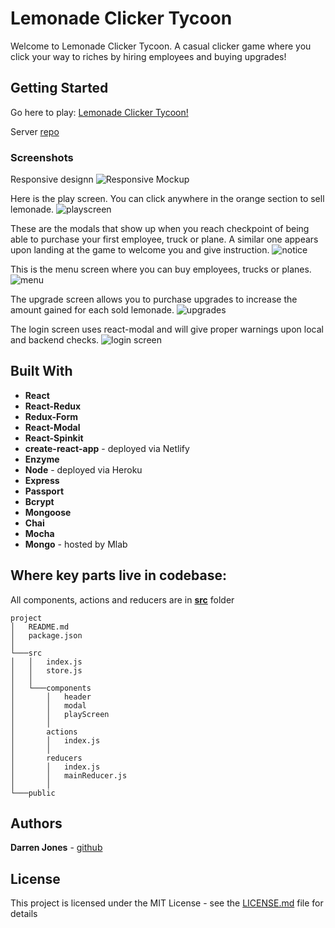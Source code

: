 # Lemonade Clicker Tycoon

Welcome to Lemonade Clicker Tycoon. A casual clicker game where you click your way to riches by hiring employees and buying upgrades!

## Getting Started

Go here to play: [Lemonade Clicker Tycoon!](https://lemonade-clicker-tycoon.netlify.com/)

Server [repo](https://github.com/darrenrjones/Lemonade-Clicker-Server)

### Screenshots
Responsive designn
![Responsive Mockup](https://image.ibb.co/dicwVe/smartmockups.jpg "responsive mockup")

Here is the play screen. You can click anywhere in the orange section to sell lemonade.
![playscreen](https://image.ibb.co/iyHDAe/playscreen.png "play screen")

These are the modals that show up when you reach checkpoint of being able to purchase your first employee, truck or plane. A similar one appears upon landing at the game to welcome you and give instruction. 
![notice](https://image.ibb.co/bFNDAe/modal_Screenshot.png "onboarding modal")

This is the menu screen where you can buy employees, trucks or planes. 
![menu](https://image.ibb.co/cYxrwK/menu.png "menu")

The upgrade screen allows you to purchase upgrades to increase the amount gained for each sold lemonade.
![upgrades](https://image.ibb.co/kyUobK/upgrades.png "upgrades")

The login screen uses react-modal and will give proper warnings upon local and backend checks.
![login screen](https://image.ibb.co/d99X3z/login.png "login")


## Built With

* **React**
* **React-Redux**
* **Redux-Form**
* **React-Modal**
* **React-Spinkit**
* **create-react-app** - deployed via Netlify
* **Enzyme** 
* **Node** - deployed via Heroku
* **Express**
* **Passport**
* **Bcrypt**
* **Mongoose**
* **Chai** 
* **Mocha** 
* **Mongo** - hosted by Mlab

## Where key parts live in codebase:

All components, actions and reducers are in [**src**](https://github.com/darrenrjones/Lemonade-Clicker-Tycoon/tree/master/src) folder

```
project
│   README.md
│   package.json         
│   
└───src
│   │   index.js
│   │   store.js
│   │   
│   └───components
│       │   header
│       │   modal
│       │   playScreen
│       │
│       actions
│       │   index.js
│       │
│       reducers
│       │   index.js
│       │   mainReducer.js
│       │
└───public          
```

## Authors

**Darren Jones** - [github](https://github.com/darrenrjones)

## License

This project is licensed under the MIT License - see the [LICENSE.md](LICENSE.md) file for details



